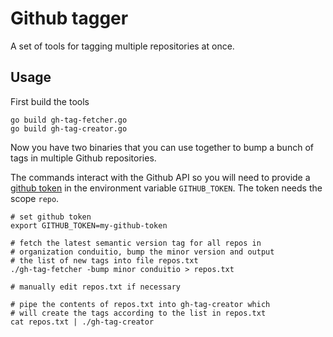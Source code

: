 # Github tagger

A set of tools for tagging multiple repositories at once.

## Usage

First build the tools

```
go build gh-tag-fetcher.go
go build gh-tag-creator.go
```

Now you have two binaries that you can use together to bump
a bunch of tags in multiple Github repositories.

The commands interact with the Github API so you will need
to provide a [github token](https://github.com/settings/tokens)
in the environment variable `GITHUB_TOKEN`. The token needs
the scope `repo`.

```
# set github token
export GITHUB_TOKEN=my-github-token

# fetch the latest semantic version tag for all repos in
# organization conduitio, bump the minor version and output
# the list of new tags into file repos.txt
./gh-tag-fetcher -bump minor conduitio > repos.txt

# manually edit repos.txt if necessary

# pipe the contents of repos.txt into gh-tag-creator which
# will create the tags according to the list in repos.txt
cat repos.txt | ./gh-tag-creator
```


